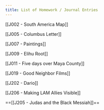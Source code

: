 ```yaml
---
title: List of Homework / Journal Entries
---
```

[[J002 - South America Map]]

[[J005 - Columbus Letter]]

[[J007 - Paintings]]

[[J009 - Elihu Root]]

[[J011 - Five days over Maya County]]

[[J019 - Good Neighbor Films]]

[[J202 - Dario]]

[[J206 - Making LAM Allies Visible]]

==[[J205 - Judas and the Black Messiah]]==
